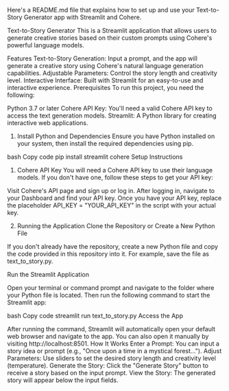 
Here's a README.md file that explains how to set up and use your Text-to-Story Generator app with Streamlit and Cohere.

Text-to-Story Generator
This is a Streamlit application that allows users to generate creative stories based on their custom prompts using Cohere's powerful language models.

Features
Text-to-Story Generation: Input a prompt, and the app will generate a creative story using Cohere's natural language generation capabilities.
Adjustable Parameters: Control the story length and creativity level.
Interactive Interface: Built with Streamlit for an easy-to-use and interactive experience.
Prerequisites
To run this project, you need the following:

Python 3.7 or later
Cohere API Key: You'll need a valid Cohere API key to access the text generation models.
Streamlit: A Python library for creating interactive web applications.
1. Install Python and Dependencies
Ensure you have Python installed on your system, then install the required dependencies using pip.

bash
Copy code
pip install streamlit cohere
Setup Instructions
1. Cohere API Key
You will need a Cohere API key to use their language models. If you don't have one, follow these steps to get your API key:

Visit Cohere's API page and sign up or log in.
After logging in, navigate to your Dashboard and find your API key.
Once you have your API key, replace the placeholder API_KEY = "YOUR_API_KEY" in the script with your actual key.

2. Running the Application
Clone the Repository or Create a New Python File

If you don't already have the repository, create a new Python file and copy the code provided in this repository into it. For example, save the file as text_to_story.py.

Run the Streamlit Application

Open your terminal or command prompt and navigate to the folder where your Python file is located. Then run the following command to start the Streamlit app:

bash
Copy code
streamlit run text_to_story.py
Access the App

After running the command, Streamlit will automatically open your default web browser and navigate to the app. You can also open it manually by visiting http://localhost:8501.
How It Works
Enter a Prompt: You can input a story idea or prompt (e.g., "Once upon a time in a mystical forest...").
Adjust Parameters: Use sliders to set the desired story length and creativity level (temperature).
Generate the Story: Click the "Generate Story" button to receive a story based on the input prompt.
View the Story: The generated story will appear below the input fields.
